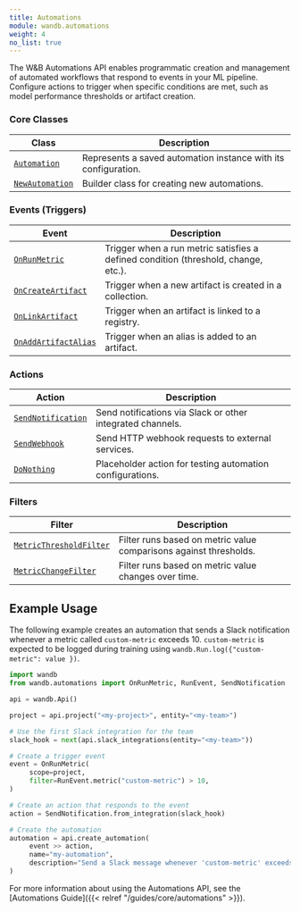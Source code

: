 ```yaml
---
title: Automations
module: wandb.automations
weight: 4
no_list: true
---
```


The W&B Automations API enables programmatic creation and management of automated workflows that respond to events in your ML pipeline. Configure actions to trigger when specific conditions are met, such as model performance thresholds or artifact creation.


### Core Classes

| Class | Description |
|-------|-------------|
| [`Automation`](./automation/) | Represents a saved automation instance with its configuration. |
| [`NewAutomation`](./newautomation/) | Builder class for creating new automations. |

### Events (Triggers)

| Event | Description |
|-------|-------------|
| [`OnRunMetric`](./onrunmetric/) | Trigger when a run metric satisfies a defined condition (threshold, change, etc.). |
| [`OnCreateArtifact`](./oncreateartifact/) | Trigger when a new artifact is created in a collection. |
| [`OnLinkArtifact`](./onlinkartifact/) | Trigger when an artifact is linked to a registry. |
| [`OnAddArtifactAlias`](./onaddartifactalias/) | Trigger when an alias is added to an artifact. |

### Actions

| Action | Description |
|--------|-------------|
| [`SendNotification`](./sendnotification/) | Send notifications via Slack or other integrated channels. |
| [`SendWebhook`](./sendwebhook/) | Send HTTP webhook requests to external services. |
| [`DoNothing`](./donothing/) | Placeholder action for testing automation configurations. |

### Filters

| Filter | Description |
|--------|-------------|
| [`MetricThresholdFilter`](./metricthresholdfilter/) | Filter runs based on metric value comparisons against thresholds. |
| [`MetricChangeFilter`](./metricchangefilter/) | Filter runs based on metric value changes over time. |


## Example Usage

The following example creates an automation that sends a Slack notification whenever a metric called `custom-metric` exceeds 10. `custom-metric` is expected to be logged during training using `wandb.Run.log({"custom-metric": value })`.

```python
import wandb
from wandb.automations import OnRunMetric, RunEvent, SendNotification

api = wandb.Api()

project = api.project("<my-project>", entity="<my-team>")

# Use the first Slack integration for the team
slack_hook = next(api.slack_integrations(entity="<my-team>"))

# Create a trigger event
event = OnRunMetric(
     scope=project,
     filter=RunEvent.metric("custom-metric") > 10,
)

# Create an action that responds to the event
action = SendNotification.from_integration(slack_hook)

# Create the automation
automation = api.create_automation(
     event >> action,
     name="my-automation",
     description="Send a Slack message whenever 'custom-metric' exceeds 10.",
)
```

For more information about using the Automations API, see the [Automations Guide]({{< relref "/guides/core/automations" >}}).